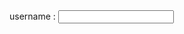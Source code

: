 <html>
<head>
<title>
title
</title>
</head>
<body>
<form>
username : <input type="textfield" name="username" id="username">
</form>
</body>
</html>

